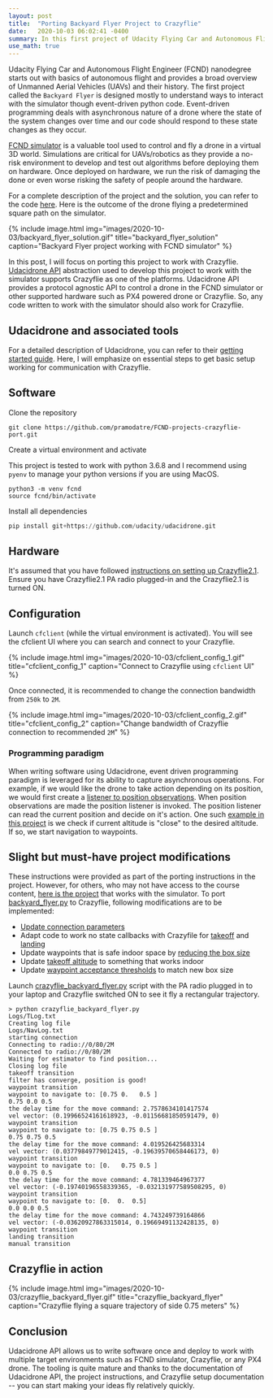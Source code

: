 ```yaml
---
layout: post
title:  "Porting Backyard Flyer Project to Crazyflie"
date:   2020-10-03 06:02:41 -0400
summary: In this first project of Udacity Flying Car and Autonomous Flight Engineer nanodegree, we will make the drone fly in a predetermined square trajectory.
use_math: true
---
```

Udacity Flying Car and Autonomous Flight Engineer (FCND) nanodegree starts out with basics of autonomous flight and provides a broad overview of Unmanned Aerial Vehicles (UAVs) and their history. The first project called the `Backyard Flyer` is designed mostly to understand ways to interact with the simulator though event-driven python code. Event-driven programming deals with asynchronous nature of a drone where the state of the system changes over time and our code should respond to these state changes as they occur. 

[FCND simulator](https://github.com/udacity/FCND-Simulator-Releases/releases) is a valuable tool used to control and fly a drone in a virtual 3D world. Simulations are critical for UAVs/robotics as they provide a no-risk environment to develop and test out algorithms before deploying them on hardware. Once deployed on hardware, we run the risk of damaging the done or even worse risking the safety of people around the hardware.

For a complete description of the project and the solution, you can refer to the code [here](https://github.com/pramodatre/FCND-Backyard-Flyer). Here is the outcome of the drone flying a predetermined square path on the simulator.

{% include image.html img="images/2020-10-03/backyard_flyer_solution.gif" title="backyard_flyer_solution" caption="Backyard Flyer project working with FCND simulator" %}

In this post, I will focus on porting this project to work with Crazyflie. [Udacidrone API](https://udacity.github.io/udacidrone/docs/getting-started.html) abstraction used to develop this project to work with the simulator supports Crazyflie as one of the platforms. Udacidrone API provides a protocol agnostic API to control a drone in the FCND simulator or other supported hardware such as PX4 powered drone or Crazyflie. So, any code written to work with the simulator should also work for Crazyflie. 

## Udacidrone and associated tools
For a detailed description of Udacidrone, you can refer to their [getting started guide](https://udacity.github.io/udacidrone/docs/getting-started.html). Here, I will emphasize on essential steps to get basic setup working for communication with Crazyflie.

## Software
Clone the repository

```shell
git clone https://github.com/pramodatre/FCND-projects-crazyflie-port.git
```

Create a virtual environment and activate

This project is tested to work with python 3.6.8 and I recommend using `pyenv` to manage your python versions if you are using MacOS.
```shell
python3 -m venv fcnd
source fcnd/bin/activate
```

Install all dependencies
```python
pip install git+https://github.com/udacity/udacidrone.git
```

## Hardware
It's assumed that you have followed [instructions on setting up Crazyflie2.1](https://www.bitcraze.io/documentation/tutorials/getting-started-with-crazyflie-2-x/). Ensure you have Crazyflie2.1 PA radio plugged-in and the Crazyflie2.1 is turned ON. 

## Configuration
Launch `cfclient` (while the virtual environment is activated). You will see the cfclient UI where you can search and connect to your Crazyflie. 

{% include image.html img="images/2020-10-03/cfclient_config_1.gif" title="cfclient_config_1" caption="Connect to Crazyflie using `cfclient` UI" %}

Once connected, it is recommended to change the connection bandwidth from `250k` to `2M`. 

{% include image.html img="images/2020-10-03/cfclient_config_2.gif" title="cfclient_config_2" caption="Change bandwidth of Crazyflie connection to recommended `2M`" %}

### Programming paradigm
When writing software using Udacidrone, event driven programming paradigm is leveraged for its ability to capture asynchronous operations. For example, if we would like the drone to take action depending on its position, we would first create a [listener to position observations](). When position observations are made the position listener is invoked. The position listener can read the current position and decide on it's action. One such [example in this project]() is we check if current altitude is "close" to the desired altitude. If so, we start navigation to waypoints.

## Slight but must-have project modifications
These instructions were provided as part of the porting instructions in the project. However, for others, who may not have access to the course content, [here is the project](https://github.com/pramodatre/FCND-Backyard-Flyer) that works with the simulator. To port [backyard_flyer.py](https://github.com/pramodatre/FCND-Backyard-Flyer/blob/master/backyard_flyer.py) to Crazyflie, following modifications are to be implemented:
* [Update connection parameters](https://github.com/pramodatre/FCND-projects-crazyflie-port/blob/master/crazyflie_backyard_flyer.py#L188)
* Adapt code to work no state callbacks with Crazyfile for [takeoff](https://github.com/pramodatre/FCND-projects-crazyflie-port/blob/master/crazyflie_backyard_flyer.py#L50) and [landing](https://github.com/pramodatre/FCND-projects-crazyflie-port/blob/master/crazyflie_backyard_flyer.py#L72)
* Update waypoints that is safe indoor space by [reducing the box size](https://github.com/pramodatre/FCND-projects-crazyflie-port/blob/master/crazyflie_backyard_flyer.py#L89)
* Update [takeoff altitude](https://github.com/pramodatre/FCND-projects-crazyflie-port/blob/master/crazyflie_backyard_flyer.py#L115) to something that works indoor
* Update [waypoint acceptance thresholds]((https://github.com/pramodatre/FCND-projects-crazyflie-port/blob/master/crazyflie_backyard_flyer.py#L63)) to match new box size

Launch [crazyflie_backyard_flyer.py](https://github.com/pramodatre/FCND-projects-crazyflie-port/blob/master/crazyflie_backyard_flyer.py) script with the PA radio plugged in to your laptop and Crazyflie switched ON to see it fly a rectangular trajectory.

```
> python crazyflie_backyard_flyer.py 
Logs/TLog.txt
Creating log file
Logs/NavLog.txt
starting connection
Connecting to radio://0/80/2M
Connected to radio://0/80/2M
Waiting for estimator to find position...
Closing log file
takeoff transition
filter has converge, position is good!
waypoint transition
waypoint to navigate to: [0.75 0.   0.5 ]
0.75 0.0 0.5
the delay time for the move command: 2.7578634101417574
vel vector: (0.19966524161618923, -0.01156681850591479, 0)
waypoint transition
waypoint to navigate to: [0.75 0.75 0.5 ]
0.75 0.75 0.5
the delay time for the move command: 4.019526425683314
vel vector: (0.03779849779012415, -0.19639570658446173, 0)
waypoint transition
waypoint to navigate to: [0.   0.75 0.5 ]
0.0 0.75 0.5
the delay time for the move command: 4.781339464967377
vel vector: (-0.19740196558339365, -0.032131977589508295, 0)
waypoint transition
waypoint to navigate to: [0.  0.  0.5]
0.0 0.0 0.5
the delay time for the move command: 4.743249739164866
vel vector: (-0.03620927863315014, 0.19669491132428135, 0)
waypoint transition
landing transition
manual transition
```


## Crazyflie in action
{% include image.html img="images/2020-10-03/crazyflie_backyard_flyer.gif" title="crazyflie_backyard_flyer" caption="Crazyflie flying a square trajectory of side 0.75 meters" %}

## Conclusion
Udacidrone API allows us to write software once and deploy to work with multiple target environments such as FCND simulator, Crazyflie, or any PX4 drone. The tooling is quite mature and thanks to the documentation of Udacidrone API, the project instructions, and Crazyflie setup documentation -- you can start making your ideas fly relatively quickly.
